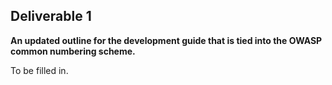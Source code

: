 ## **Deliverable 1**

**An updated outline for the development guide that is tied into the
OWASP common numbering scheme.**

To be filled in.